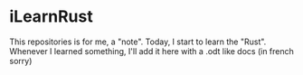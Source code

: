 # iLearnRust
This repositories is for me, a "note". Today, I start to learn the "Rust". Whenever I learned something, I'll add it here with a .odt like docs (in french sorry)

